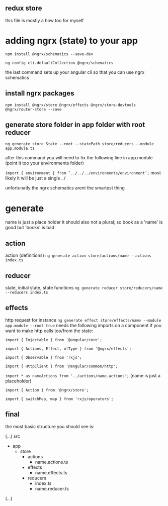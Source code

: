 ## redux store
this file is mostly a how too for myself

# adding ngrx (state) to your app
`npm install @ngrx/schematics --save-dev`

`ng config cli.defaultCollection @ngrx/schematics`

the last command sets up your angular cli so that you can use ngrx schematics

## install ngrx packages
`npm install @ngrx/store @ngrx/effects @ngrx/store-devtools @ngrx/router-store --save`

## generate store folder in app folder with root reducer
`ng generate store State --root --statePath store/reducers --module app.module.ts`

after this command you will need to fix the following line in app.module (point it too your environments folder)

`import { environment } from ‘../../../environments/environment’;` most likely it will be just a single ../

unfortunatly the ngrx schematics arent the smartest thing

# generate
name is just a place holder it should also not a plural; so book as a 'name' is good but 'books' is bad

## action
action (definitions)
`ng generate action store/actions/name --actions index.ts`
## reducer
state, initial state, state functions
`ng generate reducer store/reducers/name --reducers index.ts`
## effects
http request for instance
`ng generate effect store/effects/name --module app.module --root true`
needs the following imports on a component if you want to make http calls too/from the state: 

`import { Injectable } from '@angular/core';`

`import { Actions, Effect, ofType } from '@ngrx/effects';`

`import { Observable } from 'rxjs';`

`import { HttpClient } from '@angular/common/http';`

`import * as nameActions from '../actions/name.actions';` (name is just a placeholder)

`import { Action } from '@ngrx/store';`

`import { switchMap, map } from 'rxjs/operators';`

## final

the most basic structure you should see is:

(...)
src
 - app
     - store
        - actions
             - name.actions.ts
        - effects
             - name.effects.ts
        - reducers
             - index.ts
             - name.reducer.ts

(...)